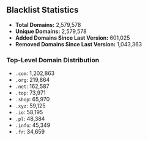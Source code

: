 ## Blacklist Statistics

- **Total Domains:** 2,579,578
- **Unique Domains:** 2,579,578
- **Added Domains Since Last Version:** 601,025
- **Removed Domains Since Last Version:** 1,043,363

### Top-Level Domain Distribution

-  `.com`: 1,202,863
-  `.org`: 219,864
-  `.net`: 162,587
-  `.top`: 73,971
-  `.shop`: 65,970
-  `.xyz`: 59,125
-  `.io`: 58,195
-  `.pl`: 48,384
-  `.info`: 45,349
-  `.fr`: 34,659
